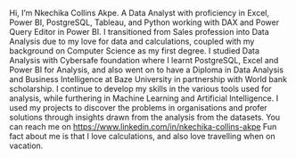 Hi, I’m Nkechika Collins Akpe. A Data Analyst with proficiency in Excel, Power BI, PostgreSQL, Tableau, and Python working with DAX and Power Query Editor in Power BI. I transitioned from Sales profession into Data Analysis due to my love for data and calculations, coupled with my background on Computer Science as my first degree. I studied Data Analysis with Cybersafe foundation where I learnt PostgreSQL, Excel and Power BI for Analysis, and also went on to have a Diploma in Data Analysis and Business Intelligence at Baze University in partnership with World bank scholarship. I continue to develop my skills in the various tools used for analysis, while furthering in Machine Learning and Artificial Intelligence. I used my projects to discover the problems in organisations and profer solutions through insights drawn from the analysis from the datasets. You can reach me on https://www.linkedin.com/in/nkechika-collins-akpe
Fun fact about me is that I love calculations, and also love travelling when on vacation.

<!---
Nkeeydata/Nkeeydata is a ✨ special ✨ repository because its `README.md` (this file) appears on your GitHub profile.
You can click the Preview link to take a look at your changes.
--->
